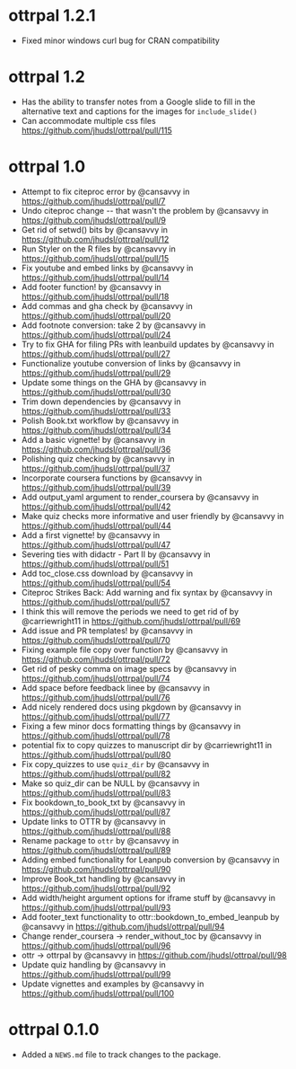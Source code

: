 
# ottrpal 1.2.1

* Fixed minor windows curl bug for CRAN compatibility

# ottrpal 1.2

* Has the ability to transfer notes from a Google slide to fill in the alternative text and captions for the images for `include_slide()`
* Can accommodate multiple css files https://github.com/jhudsl/ottrpal/pull/115

# ottrpal 1.0

* Attempt to fix citeproc error by @cansavvy in https://github.com/jhudsl/ottrpal/pull/7
* Undo citeproc change -- that wasn't the problem by @cansavvy in https://github.com/jhudsl/ottrpal/pull/9
* Get rid of setwd() bits by @cansavvy in https://github.com/jhudsl/ottrpal/pull/12
* Run Styler on the R files by @cansavvy in https://github.com/jhudsl/ottrpal/pull/15
* Fix youtube and embed links  by @cansavvy in https://github.com/jhudsl/ottrpal/pull/14
* Add footer function! by @cansavvy in https://github.com/jhudsl/ottrpal/pull/18
* Add commas and gha check by @cansavvy in https://github.com/jhudsl/ottrpal/pull/20
* Add footnote conversion: take 2 by @cansavvy in https://github.com/jhudsl/ottrpal/pull/24
* Try to fix GHA for filing PRs with leanbuild updates by @cansavvy in https://github.com/jhudsl/ottrpal/pull/27
* Functionalize youtube conversion of links by @cansavvy in https://github.com/jhudsl/ottrpal/pull/29
* Update some things on the GHA  by @cansavvy in https://github.com/jhudsl/ottrpal/pull/30
* Trim down dependencies by @cansavvy in https://github.com/jhudsl/ottrpal/pull/33
* Polish Book.txt workflow  by @cansavvy in https://github.com/jhudsl/ottrpal/pull/34
* Add a basic vignette! by @cansavvy in https://github.com/jhudsl/ottrpal/pull/36
* Polishing quiz checking by @cansavvy in https://github.com/jhudsl/ottrpal/pull/37
* Incorporate coursera functions by @cansavvy in https://github.com/jhudsl/ottrpal/pull/39
* Add output_yaml argument to render_coursera by @cansavvy in https://github.com/jhudsl/ottrpal/pull/42
* Make quiz checks more informative and user friendly by @cansavvy in https://github.com/jhudsl/ottrpal/pull/44
* Add a first vignette! by @cansavvy in https://github.com/jhudsl/ottrpal/pull/47
* Severing ties with didactr - Part II by @cansavvy in https://github.com/jhudsl/ottrpal/pull/51
* Add toc_close.css download by @cansavvy in https://github.com/jhudsl/ottrpal/pull/54
* Citeproc Strikes Back: Add warning and fix syntax by @cansavvy in https://github.com/jhudsl/ottrpal/pull/57
* I think this will remove the periods we need to get rid of by @carriewright11 in https://github.com/jhudsl/ottrpal/pull/69
* Add issue and PR templates! by @cansavvy in https://github.com/jhudsl/ottrpal/pull/70
* Fixing example file copy over function by @cansavvy in https://github.com/jhudsl/ottrpal/pull/72
* Get rid of pesky comma on image specs by @cansavvy in https://github.com/jhudsl/ottrpal/pull/74
* Add space before feedback linee by @cansavvy in https://github.com/jhudsl/ottrpal/pull/76
* Add nicely rendered docs using pkgdown by @cansavvy in https://github.com/jhudsl/ottrpal/pull/77
* Fixing a few minor docs formatting things  by @cansavvy in https://github.com/jhudsl/ottrpal/pull/78
* potential fix to copy quizzes to manuscript dir by @carriewright11 in https://github.com/jhudsl/ottrpal/pull/80
* Fix copy_quizzes to use `quiz_dir` by @cansavvy in https://github.com/jhudsl/ottrpal/pull/82
* Make so quiz_dir can be NULL by @cansavvy in https://github.com/jhudsl/ottrpal/pull/83
* Fix bookdown_to_book_txt by @cansavvy in https://github.com/jhudsl/ottrpal/pull/87
* Update links to OTTR by @cansavvy in https://github.com/jhudsl/ottrpal/pull/88
* Rename package to `ottr` by @cansavvy in https://github.com/jhudsl/ottrpal/pull/89
* Adding embed functionality for Leanpub conversion by @cansavvy in https://github.com/jhudsl/ottrpal/pull/90
* Improve Book_txt handling by @cansavvy in https://github.com/jhudsl/ottrpal/pull/92
* Add width/height argument options for iframe stuff by @cansavvy in https://github.com/jhudsl/ottrpal/pull/93
* Add footer_text functionality to ottr::bookdown_to_embed_leanpub by @cansavvy in https://github.com/jhudsl/ottrpal/pull/94
* Change render_coursera -> render_without_toc by @cansavvy in https://github.com/jhudsl/ottrpal/pull/96
* ottr -> ottrpal by @cansavvy in https://github.com/jhudsl/ottrpal/pull/98
* Update quiz handling by @cansavvy in https://github.com/jhudsl/ottrpal/pull/99
* Update vignettes and examples by @cansavvy in https://github.com/jhudsl/ottrpal/pull/100

# ottrpal 0.1.0

* Added a `NEWS.md` file to track changes to the package.
